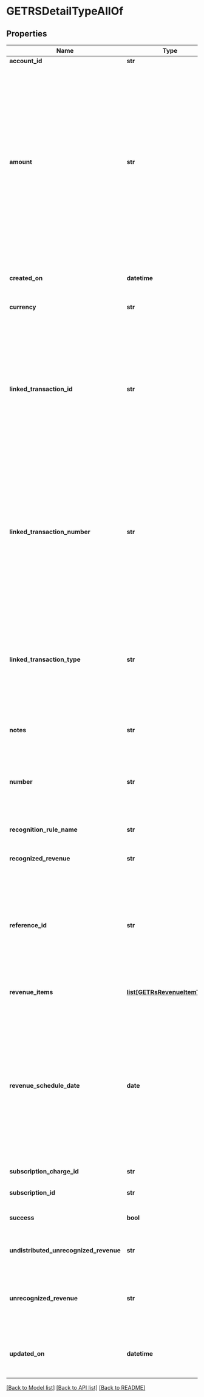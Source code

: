 # GETRSDetailTypeAllOf

## Properties
Name | Type | Description | Notes
------------ | ------------- | ------------- | -------------
**account_id** | **str** | An account ID.  | [optional] 
**amount** | **str** | The revenue schedule amount, which is the sum of all revenue items. This field cannot be null and must be formatted based on the currency, such as &#x60;JPY 30&#x60; or &#x60;USD 30.15&#x60;. Test out the currency to ensure you are using the proper formatting otherwise, the response will fail and this error message is returned: &#x60;Allocation amount with wrong decimal places.&#x60;  | [optional] 
**created_on** | **datetime** | The date and time when the record was created, in &#x60;yyyy-mm-dd hh:mm:ss&#x60; format.  | [optional] 
**currency** | **str** | The type of currency used.  | [optional] 
**linked_transaction_id** | **str** | The linked transaction ID for billing transactions. This field is used for all rules except for the custom unlimited or manual recognition rule models. If using the custom unlimited rule model, then the field value must be null. If the field is not null, then the referenceId field must be null.  | [optional] 
**linked_transaction_number** | **str** | The number for the linked invoice item or invoice item adjustment transaction. This field is used for all rules except for the custom unlimited or manual recognition rule models. If using the custom unlimited or manual recognition rule models, then the field value is null.  | [optional] 
**linked_transaction_type** | **str** | The type of linked transaction for billing transactions, which can be invoice item or invoice item adjustment. This field is used for all rules except for the custom unlimited or manual recognition rule models.  | [optional] 
**notes** | **str** | Additional information about this record.  | [optional] 
**number** | **str** | Revenue schedule number. The revenue schedule number is always prefixed with \&quot;RS\&quot;, for example, \&quot;RS-00000001\&quot;.  | [optional] 
**recognition_rule_name** | **str** | The name of the recognition rule.  | [optional] 
**recognized_revenue** | **str** | The revenue that was distributed in a closed accounting period.  | [optional] 
**reference_id** | **str** | Reference ID is used only in the custom unlimited rule to create a revenue schedule. In this scenario, the revenue schedule is not linked to an invoice item or invoice item adjustment.  | [optional] 
**revenue_items** | [**list[GETRsRevenueItemType]**](GETRsRevenueItemType.md) | Revenue items are listed in ascending order by the accounting period start date.  | [optional] 
**revenue_schedule_date** | **date** | The effective date of the revenue schedule. For example, the revenue schedule date for bookings-based revenue recognition is typically set to the order date or contract date.  The date cannot be in a closed accounting period. The date must be in &#x60;yyyy-mm-dd&#x60; format.  | [optional] 
**subscription_charge_id** | **str** | The original subscription charge ID.  | [optional] 
**subscription_id** | **str** | The original subscription ID.  | [optional] 
**success** | **bool** | Returns &#x60;true&#x60; if the request was processed successfully.  | [optional] 
**undistributed_unrecognized_revenue** | **str** | Revenue in the open-ended accounting period.  | [optional] 
**unrecognized_revenue** | **str** | Revenue distributed in all open accounting periods, which includes the open-ended accounting period.  | [optional] 
**updated_on** | **datetime** | The date and time when the revenue automation start date was set, in &#x60;yyyy-mm-dd hh:mm:ss&#x60; formst.  | [optional] 

[[Back to Model list]](../README.md#documentation-for-models) [[Back to API list]](../README.md#documentation-for-api-endpoints) [[Back to README]](../README.md)


